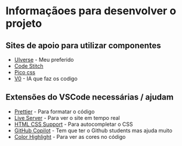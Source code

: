 # Informaçãoes para desenvolver o projeto

## Sites de apoio para utilizar componentes

-   [UIverse](https://uiverse.io/elements) - Meu preferido
-   [Code Stitch](https://codestitch.app/app)
-   [Pico css](https://picocss.com/docs/card)
-   [V0](https://v0.dev/) - IA que faz os codigo 

## Extensões do VSCode necessárias / ajudam

-   [Prettier](https://marketplace.visualstudio.com/items?itemName=esbenp.prettier-vscode) - Para formatar o código
-   [Live Server](https://marketplace.visualstudio.com/items?itemName=ritwickdey.LiveServer) - Para ver o site em tempo real
-   [HTML CSS Support](https://marketplace.visualstudio.com/items?itemName=ecmel.vscode-html-css) - Para autocompletar o CSS
-   [GitHub Copilot](https://marketplace.visualstudio.com/items?itemName=GitHub.copilot) - Tem que ter o Github students mas ajuda muito
-   [Color Highlight](https://marketplace.visualstudio.com/items?itemName=naumovs.color-highlight) - Para ver as cores no código
